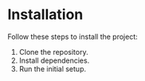 # Installation

Follow these steps to install the project:

1. Clone the repository.
2. Install dependencies.
3. Run the initial setup.

